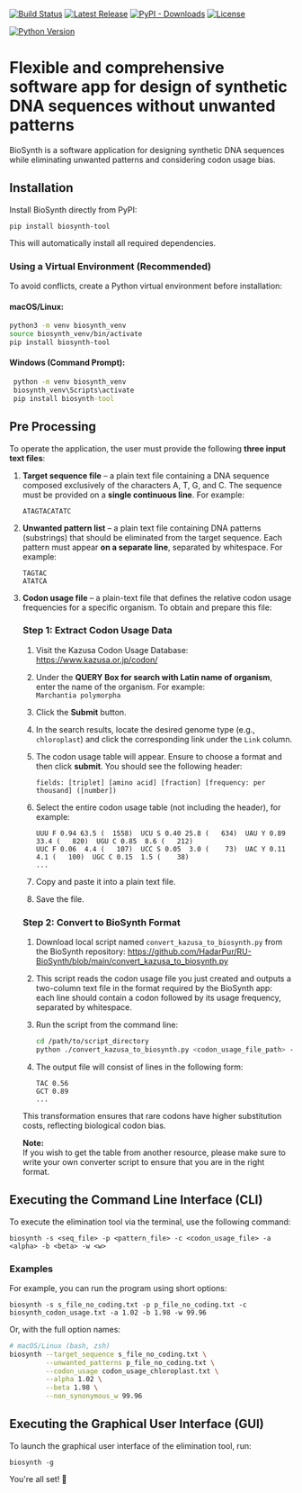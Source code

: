 [![Build Status](https://github.com/HadarPur/RU-BioSynth/actions/workflows/ci.yml/badge.svg)](https://github.com/hadarpur/RU-BioSynth/actions)
[![Latest Release](https://img.shields.io/pypi/v/biosynth-tool.svg)](https://pypi.org/project/biosynth-tool/)
[![PyPI - Downloads](https://img.shields.io/pypi/dm/biosynth-tool.svg)](https://pypi.org/project/biosynth-tool/)
[![License](http://img.shields.io/:license-apache-blue.svg)](https://github.com/HadarPur/RU-BioSynth/blob/main/LICENSE)


[![Python Version](https://img.shields.io/pypi/pyversions/biosynth-tool.svg)](https://www.python.org/)


# Flexible and comprehensive software app for design of synthetic DNA sequences without unwanted patterns

BioSynth is a software application for designing synthetic DNA sequences while eliminating unwanted patterns and considering codon usage bias.

## Installation

Install BioSynth directly from PyPI:

```
pip install biosynth-tool
```

This will automatically install all required dependencies.

### Using a Virtual Environment (Recommended)

To avoid conflicts, create a Python virtual environment before installation:

#### macOS/Linux:

```bash
python3 -m venv biosynth_venv
source biosynth_venv/bin/activate
pip install biosynth-tool
```

#### Windows (Command Prompt):

```cmd
 python -m venv biosynth_venv
 biosynth_venv\Scripts\activate
 pip install biosynth-tool
```

## Pre Processing

To operate the application, the user must provide the following **three input text files**:

1. **Target sequence file** – a plain text file containing a DNA sequence composed exclusively of the characters A, T,
   G, and C. The sequence must be provided on a **single continuous line**. For example:

    ```
    ATAGTACATATC
    ```

2. **Unwanted pattern list** – a plain text file containing DNA patterns (substrings) that should be eliminated from the
   target sequence. Each pattern must appear **on a separate line**, separated by whitespace. For example:

    ```
    TAGTAC
    ATATCA
    ```

3. **Codon usage file** – a plain-text file that defines the relative codon usage frequencies for a specific organism.
   To obtain and prepare this file:

   ### Step 1: Extract Codon Usage Data

    1. Visit the Kazusa Codon Usage Database:  
       https://www.kazusa.or.jp/codon/

    2. Under the **QUERY Box for search with Latin name of organism**, enter the name of the organism. For example:  
       `Marchantia polymorpha`

    3. Click the **Submit** button.

    4. In the search results, locate the desired genome type (e.g., `chloroplast`) and click the corresponding link
       under the `Link` column.

    5. The codon usage table will appear. Ensure to choose a format and then click **submit**. You should see the
       following header:

        ```
        fields: [triplet] [amino acid] [fraction] [frequency: per thousand] ([number])
        ```

    6. Select the entire codon usage table (not including the header), for example:

        ```
        UUU F 0.94 63.5 (  1558)  UCU S 0.40 25.8 (   634)  UAU Y 0.89 33.4 (   820)  UGU C 0.85  8.6 (   212)
        UUC F 0.06  4.4 (   107)  UCC S 0.05  3.0 (    73)  UAC Y 0.11  4.1 (   100)  UGC C 0.15  1.5 (    38)
        ...
        ```

    7. Copy and paste it into a plain text file.

    8. Save the file.

   ### Step 2: Convert to BioSynth Format

    1. Download local script named `convert_kazusa_to_biosynth.py` from the BioSynth repository: https://github.com/HadarPur/RU-BioSynth/blob/main/convert_kazusa_to_biosynth.py

    2. This script reads the codon usage file you just created and outputs a two-column text file in the format required
       by the BioSynth app: each line should contain a codon followed by its usage frequency, separated by whitespace.

    3. Run the script from the command line:

        ```bash
        cd /path/to/script_directory
        python ./convert_kazusa_to_biosynth.py <codon_usage_file_path> -o <output_file>
        ```
      
    4. The output file will consist of lines in the following form:

        ```
        TAC 0.56
        GCT 0.89
        ...
        ```

   This transformation ensures that rare codons have higher substitution costs, reflecting biological codon bias.

   **Note:**  
   If you wish to get the table from another resource, please make sure to write your own converter script to ensure
   that you are in the right format.

## Executing the Command Line Interface (CLI)

To execute the elimination tool via the terminal, use the following command:

```
biosynth -s <seq_file> -p <pattern_file> -c <codon_usage_file> -a <alpha> -b <beta> -w <w>
```

### Examples
For example, you can run the program using short options:

```
biosynth -s s_file_no_coding.txt -p p_file_no_coding.txt -c biosynth_codon_usage.txt -a 1.02 -b 1.98 -w 99.96
```

Or, with the full option names:

```bash
# macOS/Linux (bash, zsh)
biosynth --target_sequence s_file_no_coding.txt \
         --unwanted_patterns p_file_no_coding.txt \
         --codon_usage codon_usage_chloroplast.txt \
         --alpha 1.02 \
         --beta 1.98 \
         --non_synonymous_w 99.96
```

## Executing the Graphical User Interface (GUI)

To launch the graphical user interface of the elimination tool, run:

```
biosynth -g
```

You're all set! 🚀
